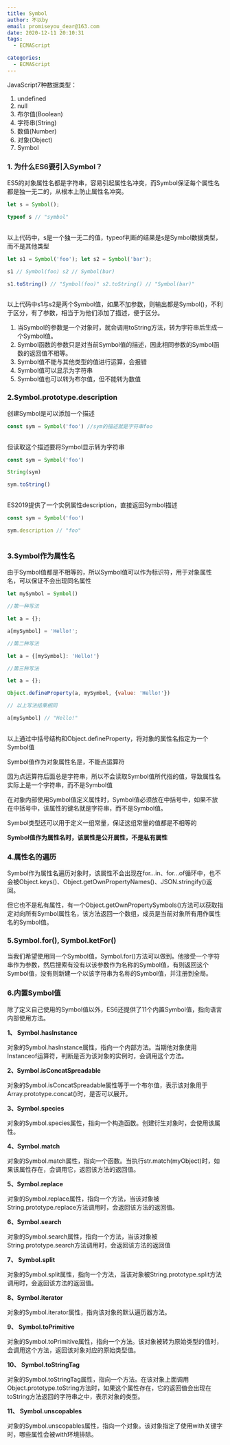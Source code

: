 ```yaml
---
title: Symbol
author: 不以by
email: promiseyou_dear@163.com
date: 2020-12-11 20:10:31
tags: 
  - ECMAScript

categories: 
  - ECMAScript
---
```


JavaScript7种数据类型：

1. undefined
2. null
3. 布尔值(Boolean)
4. 字符串(String)
5. 数值(Number)
6. 对象(Object)
7. Symbol



### 1. 为什么ES6要引入Symbol？

ES5的对象属性名都是字符串，容易引起属性名冲突，而Symbol保证每个属性名都是独一无二的，从根本上防止属性名冲突。

```javascript
let s = Symbol();

typeof s // "symbol"
```

![点击并拖拽以移动](data:image/gif;base64,R0lGODlhAQABAPABAP///wAAACH5BAEKAAAALAAAAAABAAEAAAICRAEAOw==)

以上代码中，s是一个独一无二的值，typeof判断的结果是s是Symbol数据类型，而不是其他类型

```javascript
let s1 = Symbol('foo'); let s2 = Symbol('bar');

s1 // Symbol(foo) s2 // Symbol(bar)

s1.toString() // "Symbol(foo)" s2.toString() // "Symbol(bar)"
```

![点击并拖拽以移动](data:image/gif;base64,R0lGODlhAQABAPABAP///wAAACH5BAEKAAAALAAAAAABAAEAAAICRAEAOw==)

以上代码中s1与s2是两个Symbol值，如果不加参数，则输出都是Symbol()，不利于区分，有了参数，相当于为他们添加了描述，便于区分。

1. 当Symbol的参数是一个对象时，就会调用toString方法，转为字符串后生成一个Symbol值。
2. Symbol函数的参数只是对当前Symbol值的描述，因此相同参数的Symbol函数的返回值不相等。
3. Symbol值不能与其他类型的值进行运算，会报错
4. Symbol值可以显示为字符串
5. Symbol值也可以转为布尔值，但不能转为数值



### 2.Symbol.prototype.description

创建Symbol是可以添加一个描述

```javascript
const sym = Symbol('foo') //sym的描述就是字符串foo
```

![点击并拖拽以移动](data:image/gif;base64,R0lGODlhAQABAPABAP///wAAACH5BAEKAAAALAAAAAABAAEAAAICRAEAOw==)

但读取这个描述要将Symbol显示转为字符串

```javascript
const sym = Symbol('foo')

String(sym)

sym.toString()
```

![点击并拖拽以移动](data:image/gif;base64,R0lGODlhAQABAPABAP///wAAACH5BAEKAAAALAAAAAABAAEAAAICRAEAOw==)

ES2019提供了一个实例属性description，直接返回Symbol描述

```javascript
const sym = Symbol('foo')

sym.description // "foo"
```

![点击并拖拽以移动](data:image/gif;base64,R0lGODlhAQABAPABAP///wAAACH5BAEKAAAALAAAAAABAAEAAAICRAEAOw==)



### 3.Symbol作为属性名

由于Symbol值都是不相等的，所以Symbol值可以作为标识符，用于对象属性名，可以保证不会出现同名属性

```javascript
let mySymbol = Symbol()

//第一种写法

let a = {};

a[mySymbol] = 'Hello!';

//第二种写法

let a = {[mySymbol]: 'Hello!'}

//第三种写法

let a = {};

Object.defineProperty(a, mySymbol, {value: 'Hello!'})

// 以上写法结果相同

a[mySymbol] // "Hello!"
```

![点击并拖拽以移动](data:image/gif;base64,R0lGODlhAQABAPABAP///wAAACH5BAEKAAAALAAAAAABAAEAAAICRAEAOw==)

以上通过中括号结构和Object.defineProperty，将对象的属性名指定为一个Symbol值



Symbol值作为对象属性名是，不能点运算符

因为点运算符后面总是字符串，所以不会读取Symbol值所代指的值，导致属性名实际上是一个字符串，而不是Symbol值

在对象内部使用Symbol值定义属性时，Symbol值必须放在中括号中，如果不放在中括号中，该属性的键名就是字符串，而不是Symbol值。

Symbol类型还可以用于定义一组常量，保证这组常量的值都是不相等的

**Symbol值作为属性名时，该属性是公开属性，不是私有属性**



### 4.属性名的遍历

Symbol作为属性名遍历对象时，该属性不会出现在for...in、for...of循环中，也不会被Object.keys()、Object.getOwnPropertyNames()、JSON.stringify()返回。

但它也不是私有属性，有一个Object.getOwnPropertySymbols()方法可以获取指定对向所有Symbol属性名，该方法返回一个数组，成员是当前对象所有用作属性名的Symbol值。



### 5.Symbol.for(), Symbol.ketFor()

当我们希望使用同一个Symbol值，Symbol.for()方法可以做到。他接受一个字符串作为参数，然后搜索有没有以该参数作为名称的Symbol值，有则返回这个Symbol值，没有则新建一个以该字符串为名称的Symbol值，并注册到全局。



### **6.内置Symbol值**

除了定义自己使用的Symbol值以外，ES6还提供了11个内置Symbol值，指向语言内部使用方法。



**1、 Symbol.hasInstance**

对象的Symbol.hasInstance属性，指向一个内部方法。当期他对象使用Instanceof运算符，判断是否为该对象的实例时，会调用这个方法。



**2、Symbol.isConcatSpreadable**

对象的Symbol.isConcatSpreadable属性等于一个布尔值，表示该对象用于Array.prototype.concat()时，是否可以展开。



**3、Symbol.species**

对象的Symbol.species属性，指向一个构造函数。创建衍生对象时，会使用该属性。



**4、Symbol.match**

对象的Symbol.match属性，指向一个函数。当执行str.match(myObject)时，如果该属性存在，会调用它，返回该方法的返回值。



**5、Symbol.replace**

对象的Symbol.replace属性，指向一个方法，当该对象被String.prototype.replace方法调用时，会返回该方法的返回值。



**6、Symbol.search**

对象的Symbol.search属性，指向一个方法，当该对象被String.prototype.search方法调用时，会返回该方法的返回值



**7、 Symbol.split**

对象的Symbol.split属性，指向一个方法，当该对象被String.prototype.split方法调用时，会返回该方法的返回值。



**8、Symbol.iterator**

对象的Symbol.iterator属性，指向该对象的默认遍历器方法。



**9、 Symbol.toPrimitive**

对象的Symbol.toPrimitive属性，指向一个方法。该对象被转为原始类型的值时，会调用这个方法，返回该对象对应的原始类型值。



**10、 Symbol.toStringTag**

对象的Symbol.toStringTag属性，指向一个方法。在该对象上面调用Object.prototype.toString方法时，如果这个属性存在，它的返回值会出现在toString方法返回的字符串之中，表示对象的类型。



**11、 Symbol.unscopables**

对象的Symbol.unscopables属性，指向一个对象。该对象指定了使用with关键字时，哪些属性会被with环境排除。